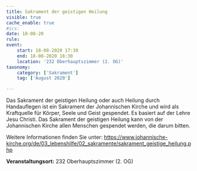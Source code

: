 ```yaml
---
title: Sakrament der geistigen Heilung
visible: true
cache_enable: true
#ics: 
date: 18-08-20
rule: 
event:
	start: 18-08-2020 17:30
	end: 18-08-2020 18:30
	location: '232 Oberhauptszimmer (2. OG)'
taxonomy:
	category: ['Sakrament']
	tag: ['August 2020']

---
```

Das Sakrament der geistigen Heilung oder auch Heilung durch Handauflegen ist ein Sakrament der Johannischen Kirche und wird als Kraftquelle für Körper, Seele und Geist gespendet. Es basiert auf der Lehre Jesu Christi. Das Sakrament der geistigen Heilung kann von der Johannischen Kirche allen Menschen gespendet werden, die darum bitten.

Weitere Informationen finden Sie unter:
https://www.johannische-kirche.org/de/03_lebenshilfe/02_sakramente/sakrament_geistige_heilung.php



**Veranstaltungsort:** 232 Oberhauptszimmer (2. OG)

